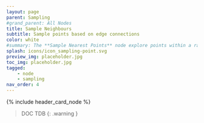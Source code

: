 ```yaml
---
layout: page
parent: Sampling
#grand_parent: All Nodes
title: Sample Neighbours
subtitle: Sample points based on edge connections
color: white
#summary: The **Sample Nearest Points** node explore points within a range using various methods. Define sampling range, weight targets, and obtain useful attributes.
splash: icons/icon_sampling-point.svg
preview_img: placeholder.jpg
toc_img: placeholder.jpg
tagged: 
    - node
    - sampling
nav_order: 4
---
```


{% include header_card_node %}

> DOC TDB
{: .warning }